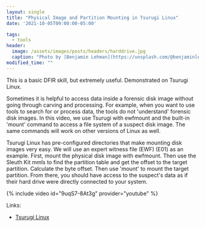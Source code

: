 ```yaml
---
layout: single
title: "Physical Image and Partition Mounting in Tsurugi Linux"
date: '2021-10-05T09:00:00-05:00'

tags:
  - tools
header:
  image: /assets/images/posts/headers/harddrive.jpg
  caption: "Photo by [Benjamin Lehman](https://unsplash.com/@benjaminlehman?utm_source=unsplash&utm_medium=referral&utm_content=creditCopyText) on [Unsplash](https://unsplash.com/s/photos/hard-drive?utm_source=unsplash&utm_medium=referral&utm_content=creditCopyText)"
modified_time: ""
---
```


This is a basic DFIR skill, but extremely useful. Demonstrated on Tsurugi Linux.

Sometimes it is helpful to access data inside a forensic disk image without going through carving and processing. For example, when you want to use tools to search for or process data, the tools do not 'understand' forensic disk images. In this video, we use Tsurugi with ewfmount and the built-in 'mount' command to access a file system of a suspect disk image. The same commands will work on other versions of Linux as well.

Tsurugi Linux has pre-configured directories that make mounting disk images very easy. We will use an expert witness file (EWF) (E01) as an example. First, mount the physical disk image with ewfmount. Then use the Sleuth Kit mmls to find the partition table and get the offset to the target partition. Calculate the byte offset. Then use 'mount' to mount the target partition. From there, you should have access to the suspect's data as if their hard drive were directly connected to your system.

{% include video id="9uqS7-8At3g" provider="youtube" %}

Links:

* [Tsurugi Linux](https://tsurugi-linux.org/)